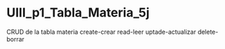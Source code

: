 # UIII_p1_Tabla_Materia_5j
CRUD de la tabla materia create-crear read-leer uptade-actualizar delete-borrar
